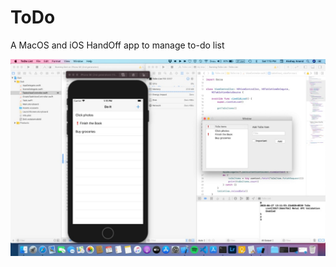 # ToDo
A MacOS and iOS HandOff app to manage to-do list

<img width="800" alt="ToDo screenshot"  src="https://github.com/axayjha/ToDo/raw/main/scr.jpeg">
